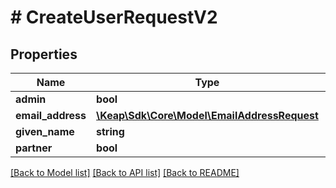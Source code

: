 # # CreateUserRequestV2

## Properties

Name | Type | Description | Notes
------------ | ------------- | ------------- | -------------
**admin** | **bool** |  | [optional]
**email_address** | [**\Keap\Sdk\Core\Model\EmailAddressRequest**](EmailAddressRequest.md) |  |
**given_name** | **string** |  |
**partner** | **bool** |  | [optional]

[[Back to Model list]](../../README.md#models) [[Back to API list]](../../README.md#endpoints) [[Back to README]](../../README.md)
